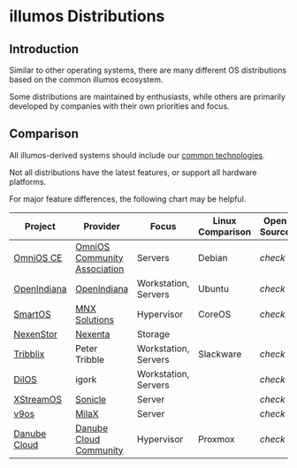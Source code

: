 # illumos Distributions

## Introduction

Similar to other operating systems, there are many different OS distributions
based on the common illumos ecosystem.

Some distributions are maintained by enthusiasts, while others are primarily
developed by companies with their own priorities and focus.

## Comparison

All illumos-derived systems should include our [common
technologies](features.md).

Not all distributions have the latest features, or support all hardware
platforms.

For major feature differences, the following chart may be helpful.

| Project                                        | Provider                                                         | Focus                | Linux Comparison | Open Source                         | Packaging                           | x86                                 | SPARC                               | KVM                                 | LX                                  |
|------------------------------------------------|------------------------------------------------------------------|----------------------|------------------|-------------------------------------|-------------------------------------|-------------------------------------|-------------------------------------|-------------------------------------|-------------------------------------|
| [OmniOS CE](https://www.omniosce.org/)         | [OmniOS Community Association](https://omniosce.org/about/about) | Servers              | Debian           | <i class="material-icons">check</i> | IPS                                 | <i class="material-icons">check</i> |                                     | <i class="material-icons">check</i> | <i class="material-icons">check</i> |
| [OpenIndiana](https://www.openindiana.org/)    | [OpenIndiana](https://www.openindiana.org/)                      | Workstation, Servers | Ubuntu           | <i class="material-icons">check</i> | IPS                                 | <i class="material-icons">check</i> |                                     | <i class="material-icons">check</i> |                                     |
| [SmartOS](https://smartos.org)                 | [MNX Solutions](https://mnxsolutions.com/)                       | Hypervisor           | CoreOS           | <i class="material-icons">check</i> | [pkgsrc](https://pkgsrc.smartos.org) | <i class="material-icons">check</i> |                                     | <i class="material-icons">check</i> | <i class="material-icons">check</i> |
| [NexenStor](https://community.nexenta.com/s/)  | [Nexenta](https://nexenta.com/)                                  | Storage              |                  |                                     | APT                                 | <i class="material-icons">check</i> |                                     |                                     |                                     |
| [Tribblix](http://www.tribblix.org/)           | Peter Tribble                                                    | Workstation, Servers | Slackware        | <i class="material-icons">check</i> | SVR4                                | <i class="material-icons">check</i> | <i class="material-icons">check</i> |                                     | <i class="material-icons">check</i> |
| [DilOS](http://www.dilos.org/)                 | igork                                                            | Workstation, Servers |                  | <i class="material-icons">check</i> | APT                                 | <i class="material-icons">check</i> | <i class="material-icons">check</i> | <i class="material-icons">check</i> | <i class="material-icons">check</i> |
| [XStreamOS](http://www.sonicle.com/xstreamos/) | [Sonicle](http://www.sonicle.com/)                               | Server               |                  | <i class="material-icons">check</i> |                                     | <i class="material-icons">check</i> |                                     |                                     |                                     |
| [v9os](http://www.milax.fi/v9os.html)          | [MilaX](http://www.milax.fi/)                                    | Server               |                  | <i class="material-icons">check</i> | IPS                                 |                                     | <i class="material-icons">check</i> |                                     |                                     |
| [Danube Cloud](https://danube.cloud)           | [Danube Cloud Community](https://github.com/erigones/esdc-ce)    | Hypervisor           | Proxmox          | <i class="material-icons">check</i> | [pkgsrc](https://pkgsrc.smartos.org) | <i class="material-icons">check</i> |                                     | <i class="material-icons">check</i> | <i class="material-icons">check</i> |
